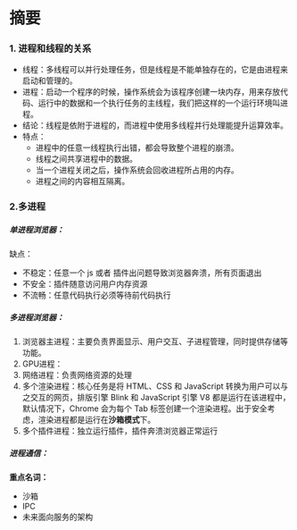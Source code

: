 # 摘要
### 1. 进程和线程的关系
- 线程：多线程可以并行处理任务，但是线程是不能单独存在的，它是由进程来启动和管理的。
- 进程：启动一个程序的时候，操作系统会为该程序创建一块内存，用来存放代码、运行中的数据和一个执行任务的主线程，我们把这样的一个运行环境叫进程。
- 结论：线程是依附于进程的，而进程中使用多线程并行处理能提升运算效率。
- 特点：
  - 进程中的任意一线程执行出错，都会导致整个进程的崩溃。
  - 线程之间共享进程中的数据。
  - 当一个进程关闭之后，操作系统会回收进程所占用的内存。
  - 进程之间的内容相互隔离。

### 2.多进程
##### **单进程浏览器：**
缺点：
- 不稳定：任意一个 js 或者 插件出问题导致浏览器奔溃，所有页面退出
- 不安全：插件随意访问用户内存资源
- 不流畅：任意代码执行必须等待前代码执行
##### **多进程浏览器：**
1. 浏览器主进程：主要负责界面显示、用户交互、子进程管理，同时提供存储等功能。
2. GPU进程：
3. 网络进程：负责网络资源的处理
4. 多个渲染进程：核心任务是将 HTML、CSS 和 JavaScript 转换为用户可以与之交互的网页，排版引擎 Blink 和 JavaScript 引擎 V8 都是运行在该进程中，默认情况下，Chrome 会为每个 Tab 标签创建一个渲染进程。出于安全考虑，渲染进程都是运行在**沙箱模式**下。
5. 多个插件进程：独立运行插件，插件奔溃浏览器正常运行


##### **进程通信：**


**重点名词：**
- 沙箱
- IPC
- 未来面向服务的架构